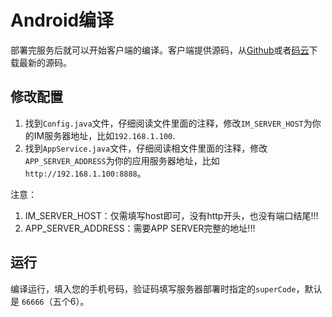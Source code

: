 # Android编译
部署完服务后就可以开始客户端的编译。客户端提供源码，从[Github](https://github.com/wildfirechat/android-chat)或者[码云](https://gitee.com/wfchat/android-chat)下载最新的源码。

## 修改配置
1. 找到```Config.java```文件，仔细阅读文件里面的注释，修改```IM_SERVER_HOST```为你的IM服务器地址，比如```192.168.1.100```.
2. 找到```AppService.java```文件，仔细阅读相文件里面的注释，修改```APP_SERVER_ADDRESS```为你的应用服务器地址，比如```http://192.168.1.100:8888```。

注意：

1. IM_SERVER_HOST：仅需填写host即可，没有http开头，也没有端口结尾!!!
2. APP_SERVER_ADDRESS：需要APP SERVER完整的地址!!!


## 运行
编译运行，填入您的手机号码，验证码填写服务器部署时指定的```superCode```，默认是 ```66666```（五个6）。
